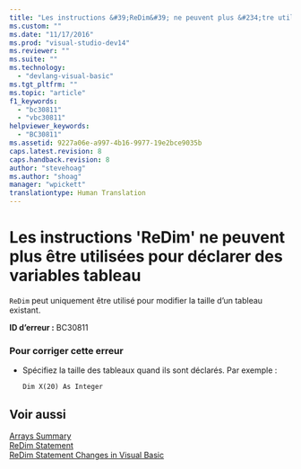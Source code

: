 ```yaml
---
title: "Les instructions &#39;ReDim&#39; ne peuvent plus &#234;tre utilis&#233;es pour d&#233;clarer des variables tableau | Microsoft Docs"
ms.custom: ""
ms.date: "11/17/2016"
ms.prod: "visual-studio-dev14"
ms.reviewer: ""
ms.suite: ""
ms.technology: 
  - "devlang-visual-basic"
ms.tgt_pltfrm: ""
ms.topic: "article"
f1_keywords: 
  - "bc30811"
  - "vbc30811"
helpviewer_keywords: 
  - "BC30811"
ms.assetid: 9227a06e-a997-4b16-9977-19e2bce9035b
caps.latest.revision: 8
caps.handback.revision: 8
author: "stevehoag"
ms.author: "shoag"
manager: "wpickett"
translationtype: Human Translation
---
```

# Les instructions &#39;ReDim&#39; ne peuvent plus &#234;tre utilis&#233;es pour d&#233;clarer des variables tableau
`ReDim` peut uniquement être utilisé pour modifier la taille d’un tableau existant.  
  
 **ID d’erreur :** BC30811  
  
### Pour corriger cette erreur  
  
-   Spécifiez la taille des tableaux quand ils sont déclarés. Par exemple :  
  
    ```  
    Dim X(20) As Integer  
    ```  
  
## Voir aussi  
 [Arrays Summary](../../visual-basic/language-reference/keywords/arrays-summary.md)   
 [ReDim Statement](../../visual-basic/language-reference/statements/redim-statement.md)   
 [ReDim Statement Changes in Visual Basic](http://msdn.microsoft.com/fr-fr/b4da14db-ff23-490f-b3c6-d7ae1b649532)